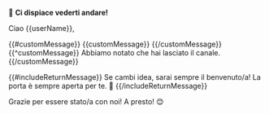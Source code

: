 👋 **Ci dispiace vederti andare!**

Ciao {{userName}},

{{#customMessage}}
{{customMessage}}
{{/customMessage}}
{{^customMessage}}
Abbiamo notato che hai lasciato il canale.
{{/customMessage}}

{{#includeReturnMessage}}
Se cambi idea, sarai sempre il benvenuto/a! 
La porta è sempre aperta per te. 🚪
{{/includeReturnMessage}}

Grazie per essere stato/a con noi! 
A presto! 😊
